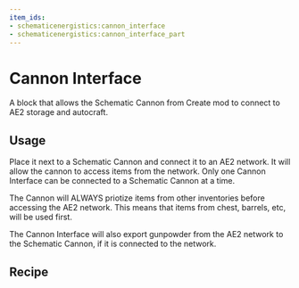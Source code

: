 ```yaml
---
item_ids: 
- schematicenergistics:cannon_interface
- schematicenergistics:cannon_interface_part
---
```


# Cannon Interface

A block that allows the Schematic Cannon from Create mod to connect to AE2 storage and autocraft.

<GameScene zoom="2" background="transparent" interactive={false}>
    <Block id="schematicenergistics:cannon_interface" />
</GameScene>

## Usage
Place it next to a Schematic Cannon and connect it to an AE2 network. It will allow the cannon to access items from the network.
Only one Cannon Interface can be connected to a Schematic Cannon at a time.

<GameScene zoom="2" background="transparent" interactive={true}>
  <ImportStructure src="./structure/example.nbt"></ImportStructure>
</GameScene>

The Cannon will ALWAYS priotize items from other inventories before accessing the AE2 network. This means that items from chest, barrels, etc, will be used first.

The Cannon Interface will also export gunpowder from the AE2 network to the Schematic Cannon, if it is connected to the network.

## Recipe

<Recipe id="cannon_interface" />
<Recipe id="cannon_interface_to_part" />
